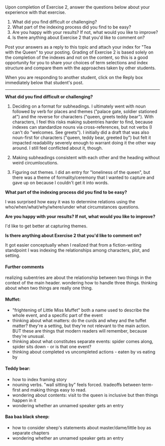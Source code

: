 Upon completion of Exercise 2, answer the questions below about your experience with that exercise.

1.  What did you find difficult or challenging?
2.  What part of the indexing process did you find to be easy?
3.  Are you happy with your results? If not, what would you like to improve?
4.  Is there anything about Exercise 2 that you'd like to comment on?

Post your answers as a reply to this topic and attach your index for "Tea with the Queen" to your posting. Grading of Exercise 2 is based solely on the completion of the indexes and not on the content, so this is a good opportunity for you to share your choices of term selections and index structure and compare them with the approaches taken by other students.

When you are responding to another student, click on the Reply box immediately below that student's post.

------
**What did you find difficult or challenging?**

1. Deciding on a format for subheadings. I ultimately went with noun followed by verb for places and themes ("palace gate, soldier stationed at") and the reverse for characters ("queen, greets teddy bear"). With characters, I feel this risks making subentries harder to find, because indexes can standardize nouns via cross-references, but not verbs (I can't do "welcomes. See greets"). I initially did a draft that was also noun-first for characters ("queen, teddy bear, greeted by") but felt it impacted readability severely enough to warrant doing it the other way around. I still feel conflicted about it, though.

2. Making subheadings consistent with each other and the heading without weird circumlocutions.  

3. Figuring out themes. I did an entry for "loneliness of the queen", but there was a theme of formality/ceremony that I wanted to capture and gave up on because I couldn't get it into words. 

  
**What part of the indexing process did you find to be easy?**

I was surprised how easy it was to determine relations using the who/when/what/why/where/under what circumstances questions. 

**Are you happy with your results? If not, what would you like to improve?**

I'd like to get better at capturing themes. 

**Is there anything about Exercise 2 that you'd like to comment on?**

It got easier conceptually when I realized that from a fiction-writing standpoint I was indexing the relationships among characters, plot, and setting. 

[](https://onlinelearning.berkeley.edu/courses/1939224/discussion_topics/10736084#)


#### Further comments

realizing subentries are about the relationship between two things in the context of the main header. wondering how to handle three things. thinking about when two things are really one thing. 

#### Muffet: 
- "frightening of Little Miss Muffet" both a name used to describe the whole event, and a specific part of the event
- thinking about what matters: do the curds and whey and the tuffet matter? they're a setting, but they're not relevant to the main action. BUT these are things that modern readers will remember, because they're unusual. 
- thinking about what constitutes separate events: spider comes along, spider sits down - or is that one event? 
- thinking about completed vs uncompleted actions - eaten by vs eating by

#### Teddy bear: 
- how to index framing story
- nouning verbs. "wall sitting by" feels forced. tradeoffs between term-first and making things easy to read. 
- wondering about contents: visit to the queen is inclusive but then things happen in it
- wondering whether an unnamed speaker gets an entry 

#### Baa baa black sheep: 
- how to consider sheep's statements about master/dame/little boy as separate chapters
- wondering whether an unnamed speaker gets an entry 